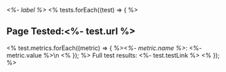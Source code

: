 *<%- label %>*
<% tests.forEach((test) => { %>
## Page Tested:<%- test.url %>
<% test.metrics.forEach((metric) => { %>*<%- metric.name %>*: <%- metric.value %>\n  <% }); %>
Full test results: <%- test.testLink %>
<% }); %>